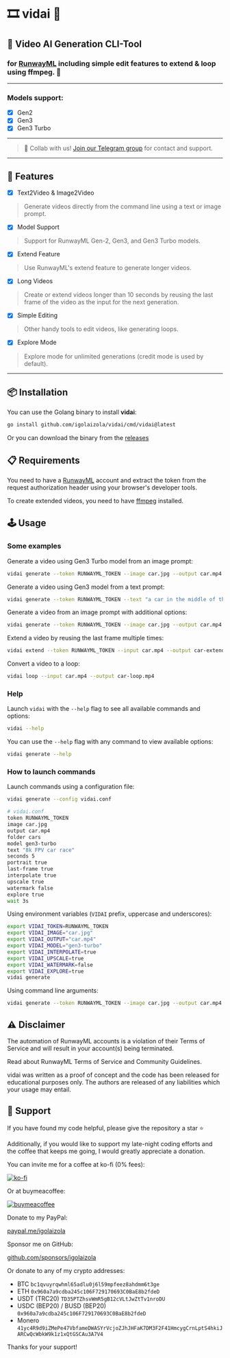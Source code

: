 # 🎞 vidai 🎦

## 🎥 Video AI Generation CLI-Tool
### for [RunwayML](https://runwayml.com/) including simple edit features to extend & loop using ffmpeg. 🤖

---

### Models support:
- [x]  Gen2
- [x]  Gen3
- [x]  Gen3 Turbo

---

> 📢 Collab with us! [Join our Telegram group](https://t.me/igohub) for contact and support.

---

## 🚀 Features

- [x] Text2Video & Image2Video
> Generate videos directly from the command line using a text or image prompt.

- [x] Model Support
> Support for RunwayML Gen-2, Gen3, and Gen3 Turbo models.

- [x] Extend Feature
> Use RunwayML's extend feature to generate longer videos.

- [x] Long Videos
> Create or extend videos longer than 10 seconds by reusing the last frame of the video as the input for the next generation.

- [x] Simple Editing
> Other handy tools to edit videos, like generating loops.

- [x] Explore Mode
> Explore mode for unlimited generations (credit mode is used by default).

---

## 📦 Installation

You can use the Golang binary to install **vidai**:

```bash
go install github.com/igolaizola/vidai/cmd/vidai@latest
```

Or you can download the binary from the [releases](https://github.com/igolaizola/vidai/releases)

## 📋 Requirements

You need to have a [RunwayML](https://runwayml.com/) account and extract the token from the request authorization header using your browser's developer tools.

To create extended videos, you need to have [ffmpeg](https://ffmpeg.org/) installed.

## 🕹️ Usage

### Some examples

Generate a video using Gen3 Turbo model from an image prompt:

```bash
vidai generate --token RUNWAYML_TOKEN --image car.jpg --output car.mp4 --model gen3-turbo
```

Generate a video using Gen3 model from a text prompt:

```bash
vidai generate --token RUNWAYML_TOKEN --text "a car in the middle of the road" --output car.mp4 --model gen3
```

Generate a video from an image prompt with additional options:

```bash
vidai generate --token RUNWAYML_TOKEN --image car.jpg --output car.mp4 --interpolate --upscale --watermark --width 1024 --height 576 --explore
```

Extend a video by reusing the last frame multiple times:

```bash
vidai extend --token RUNWAYML_TOKEN --input car.mp4 --output car-extended.mp4 --n 3
```

Convert a video to a loop:

```bash
vidai loop --input car.mp4 --output car-loop.mp4
```

### Help

Launch `vidai` with the `--help` flag to see all available commands and options:

```bash
vidai --help
```

You can use the `--help` flag with any command to view available options:

```bash
vidai generate --help
```

### How to launch commands

Launch commands using a configuration file:

```bash
vidai generate --config vidai.conf
```

```bash
# vidai.conf
token RUNWAYML_TOKEN
image car.jpg
output car.mp4
folder cars
model gen3-turbo
text "8k FPV car race"
seconds 5
portrait true
last-frame true
interpolate true
upscale true
watermark false
explore true
wait 3s
```

Using environment variables (`VIDAI` prefix, uppercase and underscores):

```bash
export VIDAI_TOKEN=RUNWAYML_TOKEN
export VIDAI_IMAGE="car.jpg"
export VIDAI_OUTPUT="car.mp4"
export VIDAI_MODEL="gen3-turbo"
export VIDAI_INTERPOLATE=true
export VIDAI_UPSCALE=true
export VIDAI_WATERMARK=false
export VIDAI_EXPLORE=true
vidai generate
```

Using command line arguments:

```bash
vidai generate --token RUNWAYML_TOKEN --image car.jpg --output car.mp4 --model gen3 --interpolate --upscale --explore
```

## ⚠️ Disclaimer

The automation of RunwayML accounts is a violation of their Terms of Service and will result in your account(s) being terminated.

Read about RunwayML Terms of Service and Community Guidelines.

vidai was written as a proof of concept and the code has been released for educational purposes only. The authors are released of any liabilities which your usage may entail.

## 💖 Support

If you have found my code helpful, please give the repository a star ⭐

Additionally, if you would like to support my late-night coding efforts and the coffee that keeps me going, I would greatly appreciate a donation.

You can invite me for a coffee at ko-fi (0% fees):

[![ko-fi](https://ko-fi.com/img/githubbutton_sm.svg)](https://ko-fi.com/igolaizola)

Or at buymeacoffee:

[![buymeacoffee](https://user-images.githubusercontent.com/11333576/223217083-123c2c53-6ab8-4ea8-a2c8-c6cb5d08e8d2.png)](https://buymeacoffee.com/igolaizola)

Donate to my PayPal:

[paypal.me/igolaizola](https://www.paypal.me/igolaizola)

Sponsor me on GitHub:

[github.com/sponsors/igolaizola](https://github.com/sponsors/igolaizola)

Or donate to any of my crypto addresses:

- BTC `bc1qvuyrqwhml65adlu0j6l59mpfeez8ahdmm6t3ge`
- ETH `0x960a7a9cdba245c106F729170693C0BaE8b2fdeD`
- USDT (TRC20) `TD35PTZhsvWmR5gB12cVLtJwZtTv1nroDU`
- USDC (BEP20) / BUSD (BEP20) `0x960a7a9cdba245c106F729170693C0BaE8b2fdeD`
- Monero `41yc4R9d9iZMePe47VbfameDWASYrVcjoZJhJHFaK7DM3F2F41HmcygCrnLptS4hkiJARCwQcWbkW9k1z1xQtGSCAu3A7V4`

Thanks for your support!
